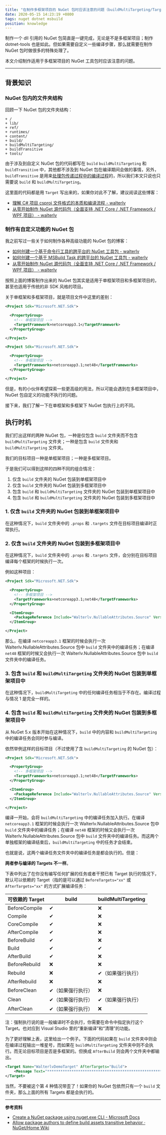 ```yaml
---
title: "在制作多框架项目的 NuGet 包时应该注意的问题（buildMultiTargeting/TargetFrameworks）"
date: 2020-05-15 14:23:19 +0800
tags: nuget dotnet msbuild
position: knowledge
---
```


制作一个 dll 引用的 NuGet 包简直是一键完成，无论是不是多框架项目；制作 dotnet-tools 也是如此。但如果需要自定义一些编译步骤，那么就需要在制作 NuGet 包时做很多的特殊处理了。

本文介绍制作适用于多框架项目的 NuGet 工具包时应该注意的问题。

---

<div id="toc"></div>

## 背景知识

### NuGet 包内的文件夹结构

回顾一下 NuGet 包的文件夹结构：

```
+ /
+ lib/
+ ref/
+ runtimes/
+ content/
+ build/
+ buildMultiTargeting/
+ buildTransitive
+ tools/
```

由于涉及到自定义 NuGet 包的代码都写在 `build` `buildMultiTargeting` 和 `buildTransitive` 中，其他都不涉及到 NuGet 包在编译期间会做的事情，另外，`buildTransitive` 是用来[处理包传递过程中的编译过程](https://github.com/NuGet/Home/wiki/Allow-package--authors-to-define-build-assets-transitive-behavior)的，所以我们本文只说也只需要说 `build` 和 `buildMultiTargeting`。

这里面的代码都是用 `Target` 写出来的，如果你对此不了解，建议阅读这些博客：

- [理解 C# 项目 csproj 文件格式的本质和编译流程 - walterlv](/post/understand-the-csproj.html)
- [从零开始制作 NuGet 源代码包（全面支持 .NET Core / .NET Framework / WPF 项目） - walterlv](/post/build-source-code-package-for-wpf-projects)

### 制作有自定义功能的 NuGet 包

我之前写过一些关于如何制作各种高级功能的 NuGet 包的博客：

- [如何创建一个基于命令行工具的跨平台的 NuGet 工具包 - walterlv](/post/create-a-cross-platform-command-based-nuget-tool)
- [如何创建一个基于 MSBuild Task 的跨平台的 NuGet 工具包 - walterlv](/post/create-a-cross-platform-msbuild-task-based-nuget-tool)
- [从零开始制作 NuGet 源代码包（全面支持 .NET Core / .NET Framework / WPF 项目） - walterlv](/post/build-source-code-package-for-wpf-projects)

按照上面的博客制作出来的 NuGet 包其实是适用于单框架项目和多框架项目的，甚至也适用于传统的非 SDK 风格的项目。

关于单框架和多框架项目，就是项目文件中这里的差别：

```xml
<Project Sdk="Microsoft.NET.Sdk">

  <PropertyGroup>
    <!-- 单框架项目 -->
    <TargetFramework>netcoreapp3.1</TargetFramework>
  </PropertyGroup>

</Project>
```

```xml
<Project Sdk="Microsoft.NET.Sdk">

  <PropertyGroup>
    <!-- 多框架项目 -->
    <TargetFrameworks>netcoreapp3.1;net48</TargetFrameworks>
  </PropertyGroup>

</Project>
```

但是，有的小伙伴希望探索一些更高级的用法，所以可能会遇到在多框架项目中，NuGet 包自定义的功能不执行的问题。

接下来，我们了解一下在单框架和多框架下 NuGet 包执行上的不同。

## 执行时机

我们打出这样的两种 NuGet 包，一种是仅包含 `build` 文件夹而不包含 `buildMultiTargeting` 文件夹；一种是包含 `build` 文件夹和 `buildMultiTargeting` 文件夹。

我们的目标项目一种是单框架项目；一种是多框架项目。

于是我们可以得到这样的四种不同的组合情况：

1. 仅含 `build` 文件夹的 NuGet 包装到单框架项目中
1. 仅含 `build` 文件夹的 NuGet 包装到多框架项目中
1. 包含 `build` 和 `buildMultiTargeting` 文件夹的 NuGet 包装到单框架项目中
1. 包含 `build` 和 `buildMultiTargeting` 文件夹的 NuGet 包装到多框架项目中

### 1. 仅含 `build` 文件夹的 NuGet 包装到单框架项目中

在这种情况下，`build` 文件夹中的 `.props` 和 `.targets` 文件在目标项目编译时正常执行。

### 2. 仅含 `build` 文件夹的 NuGet 包装到多框架项目中

在这种情况下，`build` 文件夹中的 `.props` 和 `.targets` 文件，会分别在目标项目编译每个框架的时候执行一次。

例如这种项目：

```xml
<Project Sdk="Microsoft.NET.Sdk">

  <PropertyGroup>
    <!-- 多框架项目 -->
    <TargetFrameworks>netcoreapp3.1;net48</TargetFrameworks>
  </PropertyGroup>

  <ItemGroup>
    <PackageReference Include="Walterlv.NullableAttributes.Source" Version="0.15.0" />
  </ItemGroup>

</Project>
```

那么，在编译 `netcoreapp3.1` 框架的时候会执行一次 Walterlv.NullableAttributes.Source 包中 `build` 文件夹中的编译任务；在编译 `net48` 框架的时候又会执行一次 Walterlv.NullableAttributes.Source 包中 `build` 文件夹中的编译任务。

### 3. 包含 `build` 和 `buildMultiTargeting` 文件夹的 NuGet 包装到单框架项目中

在这种情况下，`buildMultiTargeting` 中的任何编译任务相当于不存在。编译过程与情况 1 是完全一样的。

### 4. 包含 `build` 和 `buildMultiTargeting` 文件夹的 NuGet 包装到多框架项目中

从 NuGet 5.x 版本开始在这种情况下，`build` 中的内容和 `buildMultiTargeting` 中的编译任务会同时参与编译。

依然举例这样的目标项目（不过使用了含 `buildMultiTargeting` 的 NuGet 包）：

```xml
<Project Sdk="Microsoft.NET.Sdk">

  <PropertyGroup>
    <!-- 多框架项目 -->
    <TargetFrameworks>netcoreapp3.1;net48</TargetFrameworks>
  </PropertyGroup>

  <ItemGroup>
    <PackageReference Include="Walterlv.NullableAttributes.Source" Version="2.1.1" />
  </ItemGroup>

</Project>
```

编译一开始，会将 `buildMultiTargeting` 中的编译任务加入执行。在编译 `netcoreapp3.1` 框架的时候会执行一次 Walterlv.NullableAttributes.Source 包中 `build` 文件夹中的编译任务；在编译 `net48` 框架的时候又会执行一次 Walterlv.NullableAttributes.Source 包中 `build` 文件夹中的编译任务。而这两个单独框架的编译结束后，`buildMultiTargeting` 中的任务才会结束。

也就是说，这两个编译任务文件夹中的编译任务是都会执行的。但是：

**两者参与编译的 Targets 不一样**。

下表中列出了在你没有编写任何扩展的任务或者干预已有 Target 执行的情况下，默认可以依赖的 Target（指的是可以通过 `BeforeTargets="xx"` 或 `AfterTargets="xx"` 的方式扩展编译任务：

| 可依赖的 Target | build             | buildMultiTargeting |
| --------------- | ----------------- | ------------------- |
| BeforeCompile   | ✔                 | ❌                   |
| Compile         | ✔                 | ❌                   |
| CoreCompile     | ✔                 | ❌                   |
| AfterCompile    | ✔                 | ❌                   |
| BeforeBuild     | ✔                 | ❌                   |
| Build           | ✔                 | ✔                   |
| AfterBuild      | ✔                 | ❌                   |
| BeforeRebuild   | ❌                 | ❌                   |
| Rebuild         | ❌                 | ✔（如果强行执行）   |
| AfterRebuild    | ❌                 | ❌                   |
| BeforeClean     | ✔（如果强行执行） | ❌                   |
| Clean           | ✔（如果强行执行） | ✔（如果强行执行）   |
| AfterClean      | ✔（如果强行执行） | ❌                   |

注：强制执行说的是一般编译时不会执行，你需要在命令中指定执行这个 Target。也对应到 Visual Studio 里的“重新编译”和“清理”的功能。

为了更好理解上表，这里给出一个例子。下面的代码如果在 `build` 文件夹中则会在编译过程输出一堆星号，而如果在 `buildMultiTargeting` 文件夹中则不会执行。而无论目标项目是否是多框架的。但换成 `AfterBuild` 则会两个文件夹中都输出。

```xml
<Target Name="WalterlvDemoTarget" AfterTargets="Build">
    <Message Text="****************************************************************" />
</Target>
```

当然，不要被这个第 4 种情况带歪了！如果你的 NuGet 包依然只有一个 `build` 文件夹，那么上面的所有 Targets 都是会执行的。

---

**参考资料**

- [Create a NuGet package using nuget.exe CLI - Microsoft Docs](https://docs.microsoft.com/en-us/nuget/create-packages/creating-a-package)
- [Allow package authors to define build assets transitive behavior · NuGet/Home Wiki](https://github.com/NuGet/Home/wiki/Allow-package--authors-to-define-build-assets-transitive-behavior)
